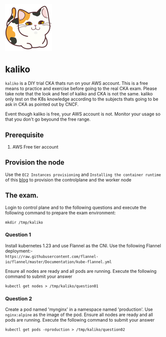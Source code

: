<img src="img/imgbin_calico-cat.png" width=30% height=30%>
<!--- https://imgbin.com/png/teExm7p4/calico-cat-%E9%A6%99%E7%AE%B1%E5%BA%A7%E3%82%8A-illustrator-png --->

# kaliko
`kaliko` is a DIY trial CKA thats run on your AWS account. This is a free means to practice and exercise before going to the real CKA exam. Please take note that the look and feel of kaliko and CKA is not the same. kaliko only test on the K8s knowledge according to the subjects thats going to be ask in CKA as pointed out by CNCF. 

Event though kaliko is free, your AWS account is not. Monitor your usage so that you don't go beyound the free range. 

## Prerequisite
1. AWS Free tier account


## Provision the node
Use the `EC2 Instances provisioning` and `Installing the container runtime` of this [blog](https://www.endpointdev.com/blog/2022/10/kubernetes-from-the-ground-up-with-aws-ec2/) to provision the controlplane and the worker node

## The exam.
Login to control plane and to the following questions and execute the following command to prepare the exam environment:
```
mkdir /tmp/kaliko
```

### Question 1
Install kubernetes 1.23 and use Flannel as the CNI. Use the following Flannel deployment:- <br>
`https://raw.githubusercontent.com/flannel-io/flannel/master/Documentation/kube-flannel.yml`

Ensure all nodes are ready and all pods are running. Execute the following command to submit your answer
```
kubectl get nodes > /tmp/kaliko/question01
```

### Question 2
Create a pod named 'mynginx' in a namespace named 'production'. Use `nginx:alpine` as the image of the pod.
Ensure all nodes are ready and all pods are running. Execute the following command to submit your answer
```
kubectl get pods -nproduction > /tmp/kaliko/question02
```


